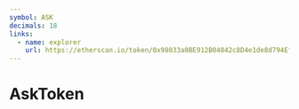 ```yaml
---
symbol: ASK
decimals: 18
links:
  - name: explorer
    url: https://etherscan.io/token/0x98033a0BE912B04842c8D4e1de8d794Ef0253321
---
```


# AskToken
